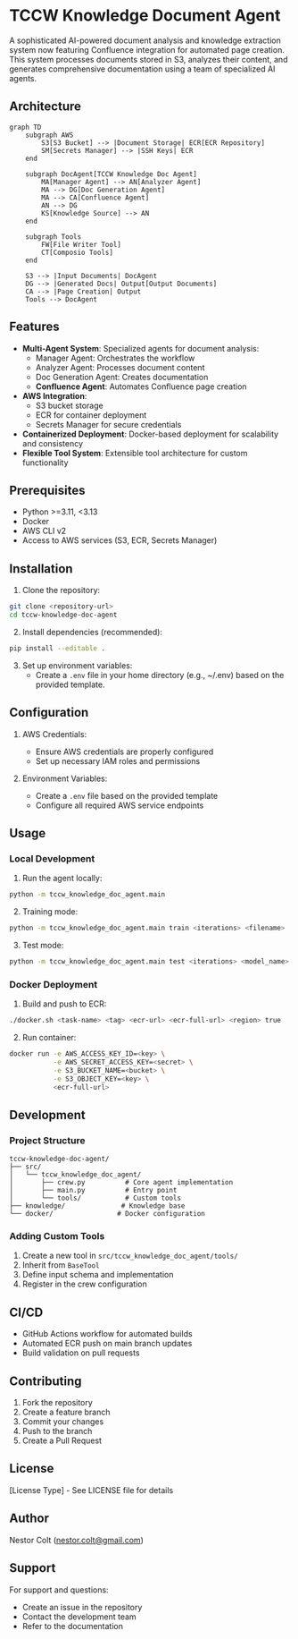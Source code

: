# TCCW Knowledge Document Agent

A sophisticated AI-powered document analysis and knowledge extraction system now featuring Confluence integration for automated page creation. This system processes documents stored in S3, analyzes their content, and generates comprehensive documentation using a team of specialized AI agents.

## Architecture

```mermaid
graph TD
    subgraph AWS
        S3[S3 Bucket] --> |Document Storage| ECR[ECR Repository]
        SM[Secrets Manager] --> |SSH Keys| ECR
    end

    subgraph DocAgent[TCCW Knowledge Doc Agent]
        MA[Manager Agent] --> AN[Analyzer Agent]
        MA --> DG[Doc Generation Agent]
        MA --> CA[Confluence Agent]
        AN --> DG
        KS[Knowledge Source] --> AN
    end

    subgraph Tools
        FW[File Writer Tool]
        CT[Composio Tools]
    end

    S3 --> |Input Documents| DocAgent
    DG --> |Generated Docs| Output[Output Documents]
    CA --> |Page Creation| Output
    Tools --> DocAgent

```

## Features

- **Multi-Agent System**: Specialized agents for document analysis:
  - Manager Agent: Orchestrates the workflow
  - Analyzer Agent: Processes document content
  - Doc Generation Agent: Creates documentation
  - **Confluence Agent**: Automates Confluence page creation
- **AWS Integration**: 
  - S3 bucket storage
  - ECR for container deployment
  - Secrets Manager for secure credentials
- **Containerized Deployment**: Docker-based deployment for scalability and consistency
- **Flexible Tool System**: Extensible tool architecture for custom functionality

## Prerequisites

- Python >=3.11, <3.13
- Docker
- AWS CLI v2
- Access to AWS services (S3, ECR, Secrets Manager)

## Installation

1. Clone the repository:
```bash
git clone <repository-url>
cd tccw-knowledge-doc-agent
```

2. Install dependencies (recommended):
```bash
pip install --editable .
```

3. Set up environment variables:
   - Create a `.env` file in your home directory (e.g., ~/.env) based on the provided template.

## Configuration

1. AWS Credentials:
   - Ensure AWS credentials are properly configured
   - Set up necessary IAM roles and permissions

2. Environment Variables:
   - Create a `.env` file based on the provided template
   - Configure all required AWS service endpoints

## Usage

### Local Development

1. Run the agent locally:
```bash
python -m tccw_knowledge_doc_agent.main
```

2. Training mode:
```bash
python -m tccw_knowledge_doc_agent.main train <iterations> <filename>
```

3. Test mode:
```bash
python -m tccw_knowledge_doc_agent.main test <iterations> <model_name>
```

### Docker Deployment

1. Build and push to ECR:
```bash
./docker.sh <task-name> <tag> <ecr-url> <ecr-full-url> <region> true
```

2. Run container:
```bash
docker run -e AWS_ACCESS_KEY_ID=<key> \
           -e AWS_SECRET_ACCESS_KEY=<secret> \
           -e S3_BUCKET_NAME=<bucket> \
           -e S3_OBJECT_KEY=<key> \
           <ecr-full-url>
```

## Development

### Project Structure
```
tccw-knowledge-doc-agent/
├── src/
│   └── tccw_knowledge_doc_agent/
│       ├── crew.py          # Core agent implementation
│       ├── main.py          # Entry point
│       └── tools/           # Custom tools
├── knowledge/              # Knowledge base
└── docker/                # Docker configuration
```

### Adding Custom Tools

1. Create a new tool in `src/tccw_knowledge_doc_agent/tools/`
2. Inherit from `BaseTool`
3. Define input schema and implementation
4. Register in the crew configuration

## CI/CD

- GitHub Actions workflow for automated builds
- Automated ECR push on main branch updates
- Build validation on pull requests

## Contributing

1. Fork the repository
2. Create a feature branch
3. Commit your changes
4. Push to the branch
5. Create a Pull Request

## License

[License Type] - See LICENSE file for details

## Author

Nestor Colt (nestor.colt@gmail.com)

## Support

For support and questions:
- Create an issue in the repository
- Contact the development team
- Refer to the documentation
